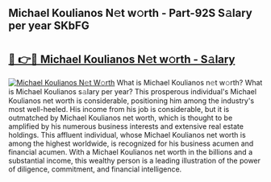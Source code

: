 ## Michael Koulianos N𝚎t w𝚘rth - Part-92S S𝚊lary per year SKbFG

# <h2><a href="http://gc021fx.nevu.top/?p=Michael+Koulianos">🔗 👉🔴 Michael Koulianos N𝚎t w𝚘rth - S𝚊lary</a></h2>

[![Michael Koulianos N𝚎t W𝚘rth](https://i.imgur.com/Oavwk0R.jpeg)](http://gc021fx.nevu.top/?p=Michael+Koulianos)
What is Michael Koulianos n𝚎t w𝚘rth? What is Michael Koulianos s𝚊lary per year?
This prosperous individual's Michael Koulianos net worth is considerable, positioning him among the industry's most well-heeled. His income from his job is considerable, but it is outmatched by Michael Koulianos net worth, which is thought to be amplified by his numerous business interests and extensive real estate holdings. This affluent individual, whose Michael Koulianos net worth is among the highest worldwide, is recognized for his business acumen and financial acumen. With a Michael Koulianos net worth in the billions and a substantial income, this wealthy person is a leading illustration of the power of diligence, commitment, and financial intelligence.
